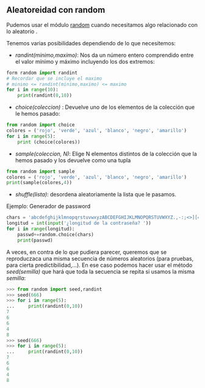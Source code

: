 ## Aleatoreidad con random

Pudemos usar el módulo [random](https://docs.python.org/3/library/random.html) cuando necesitamos algo relacionado con lo aleatorio .

Tenemos varias posibilidades dependiendo de lo que necesitemos:
* *randint(minimo,maximo)*: Nos da un número entero comprendido entre el valor mínimo y máximo incluyendo los dos extremos:
```python
form random import randint
# Recordar que se incluye el maximo
# minimo <= randint(minimo,maximo) <= maximo
for i in range(10):
    print(randint(0,10))

```

* *choice(coleccion)* : Devuelve uno de los elementos de la colección que le hemos pasado:

```python
from random import choice
colores = ('rojo', 'verde', 'azul', 'blanco', 'negro', 'amarillo')
for i in range(5):
    print (choice(colores))
```

* *sample(coleccion, N)*: Elige N elementos distintos de la colección que la hemos pasado y los devuelve como una tupla

```python
from random import sample
colores = ('rojo', 'verde', 'azul', 'blanco', 'negro', 'amarillo')
print(sample(colores,4))
```

* *shuffle(lista)*: desordena aleatoriamente la lista que le pasamos. 


Ejemplo: Generador de password 

```python
chars = 'abcdefghijklmnopqrstuvwxyzABCDEFGHIJKLMNOPQRSTUVWXYZ.,-:;<>][=-_+'
longitud = int(input('¿longitud de la contraseña? '))
for i in range(longitud):
    passwd+=random.choice(chars)
    print(passwd)
```

A veces, en contra de lo que pudiera parecer, queremos que se reproduczaca una misma secuencia de números aleatorios (para pruebas, para cierta predictibilidad,...). En ese caso podemos hacer usar el método *seed(semilla)* que hará que toda la secuencia se repita si usamos la misma *semilla*:

```python
>>> from random import seed,randint
>>> seed(666)
>>> for i in range(5):
...     print(randint(0,10))
7
6
6
4
8
>>> seed(666)
>>> for i in range(5):
...     print(randint(0,10))
7
6
6
4
8
```

